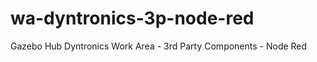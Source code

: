 wa-dyntronics-3p-node-red
=========================

Gazebo Hub Dyntronics Work Area - 3rd Party Components - Node Red

